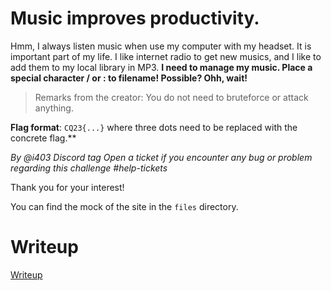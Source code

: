 # Music improves productivity.

Hmm, I always listen music when use my computer with my headset. It is important part of my life. I like internet radio to get new musics, and I like to add them to my local library in MP3.
**I need to manage my music. Place a special character / or : to filename! Possible? Ohh, wait!**

> Remarks from the creator:
> You do not need to bruteforce or attack anything.

**Flag format**: `CQ23{...}` where three dots need to be replaced with the concrete flag.**

*By @i403 Discord tag*
*Open a ticket if you encounter any bug or problem regarding this challenge #help-tickets*

Thank you for your interest!

You can find the mock of the site in the `files` directory.

# Writeup

[Writeup](WRITEUP.md)
